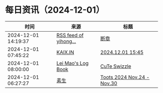 ﻿# 每日资讯（2024-12-01）

|时间|来源|标题|
|---|---|---|
|2024-12-01 14:19:37|[RSS feed of yihong...](https://raw.githubusercontent.com/yihong0618/gitblog/master/feed.xml)|[断章](https://github.com/yihong0618/gitblog/issues/301)|
|2024-12-01 07:45:22|[KAIX.IN](https://kaix.in/feed/)|[2024.12.01 15:45](https://kaix.in/2024/1201-v/)|
|2024-12-01 08:00:00|[Lei Mao's Log Book](https://leimao.github.io/atom.xml)|[CuTe Swizzle](https://leimao.github.io/blog/CuTe-Swizzle/)|
|2024-12-01 06:27:27|[素生](http://z.arlmy.me/atom.xml)|[Toots 2024 Nov.24 - Nov.30](http://z.arlmy.me/posts/MastodonArchives/2024/MastodonTootsArchives_20241130/)|
